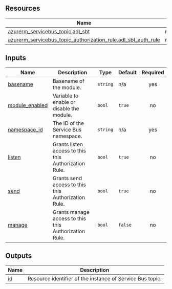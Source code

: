<!-- BEGIN_TF_DOCS -->
## Resources

| Name | Type |
|------|------|
| [azurerm_servicebus_topic.adl_sbt](https://registry.terraform.io/providers/hashicorp/azurerm/latest/docs/resources/servicebus_topic) | resource |
| [azurerm_servicebus_topic_authorization_rule.adl_sbt_auth_rule](https://registry.terraform.io/providers/hashicorp/azurerm/latest/docs/resources/servicebus_topic_authorization_rule) | resource |

## Inputs

| Name | Description | Type | Default | Required |
|------|-------------|------|---------|:--------:|
| <a name="input_basename"></a> [basename](#input\_basename) | Basename of the module. | `string` | n/a | yes |
| <a name="input_module_enabled"></a> [module\_enabled](#input\_module\_enabled) | Variable to enable or disable the module. | `bool` | `true` | no |
| <a name="input_namespace_id"></a> [namespace\_id](#input\_namespace\_id) | The ID of the Service Bus namespace. | `string` | n/a | yes |
| <a name="input_listen"></a> [listen](#input\_listen) | Grants listen access to this this Authorization Rule. | `bool` | `true` | no |
| <a name="input_send"></a> [send](#input\_send) | Grants send access to this this Authorization Rule. | `bool` | `true` | no |
| <a name="input_manage"></a> [manage](#input\_manage) | Grants manage access to this this Authorization Rule. | `bool` | `false` | no |

## Outputs

| Name | Description |
|------|-------------|
| <a name="output_id"></a> [id](#output\_id) | Resource identifier of the instance of Service Bus topic. |
<!-- END_TF_DOCS -->
